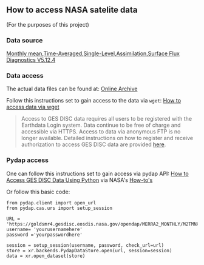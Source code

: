 ## How to access NASA satelite data

(For the purposes of this project)

### Data source

[Monthly mean,Time-Averaged,Single-Level,Assimilation,Surface Flux Diagnostics V5.12.4](https://disc.gsfc.nasa.gov/datasets/M2TMNXFLX_5.12.4/summary)

### Data access

The actual data files can be found at: [Online Archive](https://goldsmr4.gesdisc.eosdis.nasa.gov/data/MERRA2_MONTHLY/M2TMNXFLX.5.12.4/) 

Follow this instructions set to gain access to the data via `wget`:
[How to access data via wget](https://disc.gsfc.nasa.gov/information/howto?title=How%20to%20Download%20Data%20Files%20from%20HTTPS%20Service%20with%20wget)

> Access to GES DISC data requires all users to be registered with the Earthdata Login system. Data continue to be free of charge and accessible via HTTPS. Access to data via anonymous FTP is no longer available. Detailed instructions on how to register and receive authorization to access GES DISC data are provided [here](https://disc.gsfc.nasa.gov/data-access).


### Pydap access

One can follow this instructions set to gain access via pydap API:
[How to Access GES DISC Data Using Python](https://disc.gsfc.nasa.gov/information/howto?title=How%20to%20Access%20GES%20DISC%20Data%20Using%20Python) via NASA's [How-to's](https://disc.gsfc.nasa.gov/information/howto)

Or follow this basic code:
```
from pydap.client import open_url
from pydap.cas.urs import setup_session

URL = 'https://goldsmr4.gesdisc.eosdis.nasa.gov/opendap/MERRA2_MONTHLY/M2TMNXFLX.5.12.4/2023/MERRA2_400.tavgM_2d_flx_Nx.202301.nc4'
username= 'yourusernamehere'
password ='yourpasswordhere'

session = setup_session(username, password, check_url=url) 
store = xr.backends.PydapDataStore.open(url, session=session)
data = xr.open_dataset(store)
```
